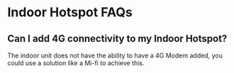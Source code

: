 # Indoor Hotspot FAQs

## Can I add 4G connectivity to my Indoor Hotspot?
The indoor unit does not have the ability to have a 4G Modem added, you could use a solution like a Mi-fi to achieve this.

